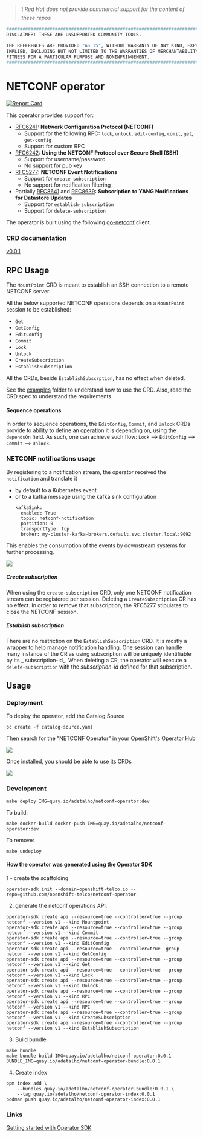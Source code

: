 > :heavy_exclamation_mark: *Red Hat does not provide commercial support for the content of these repos*

```bash
#############################################################################
DISCLAIMER: THESE ARE UNSUPPORTED COMMUNITY TOOLS.

THE REFERENCES ARE PROVIDED "AS IS", WITHOUT WARRANTY OF ANY KIND, EXPRESS OR
IMPLIED, INCLUDING BUT NOT LIMITED TO THE WARRANTIES OF MERCHANTABILITY,
FITNESS FOR A PARTICULAR PURPOSE AND NONINFRINGEMENT.
#############################################################################
```

# NETCONF operator

[![Report Card](https://goreportcard.com/badge/github.com/openshift-telco/netconf-operator)](https://goreportcard.com/report/github.com/openshift-telco/netconf-operator)

This operator provides support for:

- [RFC6241](http://tools.ietf.org/html/rfc6241): **Network Configuration Protocol (NETCONF)**
    - Support for the following RPC: `lock`, `unlock`, `edit-config`, `comit`, `get`, `get-config`
    - Support for custom RPC
- [RFC6242](http://tools.ietf.org/html/rfc6242): **Using the NETCONF Protocol over Secure Shell (SSH)**
    - Support for username/password
    - No support for pub key
- [RFC5277](https://datatracker.ietf.org/doc/html/rfc5277): **NETCONF Event Notifications**
    - Support for `create-subscription`
    - No support for notification filtering
- Partially [RFC8641](https://datatracker.ietf.org/doc/html/rfc8641)
  and [RFC8639](https://datatracker.ietf.org/doc/html/rfc8639): **Subscription to YANG Notifications for Datastore
  Updates**
    - Support for `establish-subscription`
    - Support for `delete-subscription`

The operator is built using the following [go-netconf](https://github.com/openshift-telco/go-netconf-client) client.

### CRD documentation

[v0.0.1](https://doc.crds.dev/github.com/openshift-telco/netconf-operator@v.0.0.1)

## RPC Usage

The `MountPoint` CRD is meant to establish an SSH connection to a remote NETCONF server.

All the below supported NETCONF operations depends on a `MountPoint` session to be established:

- `Get`
- `GetConfig`
- `EditConfig`
- `Commit`
- `Lock`
- `Unlock`
- `CreateSubscription`
- `EstablishSubscription`

All the CRDs, beside `EstablishSubscrption`, has no effect when deleted.

See the [examples](https://github.com/openshift-telco/netconf-operator/tree/main/examples) folder to understand how to
use the CRD. Also, read the CRD spec to understand the requirements.

#### Sequence operations

In order to sequence operations, the `EditConfig`, `Commit`, and `Unlock` CRDs provide to ability to define an operation
it is depending on, using the `dependsOn` field. As such, one can achieve such flow: `Lock` --> `EditConfig`
--> `Commit` --> `Unlock`.

### NETCONF notifications usage

By registering to a notification stream, the operator received the `notification` and translate it

- by default to a Kubernetes event
- or to a kafka message using the kafka sink configuration
   ~~~
   kafkaSink:
     enabled: True
     topic: netconf-notification
     partition: 0
     transportType: tcp
     broker: my-cluster-kafka-brokers.default.svc.cluster.local:9092
    ~~~

This enables the consumption of the events by downstream systems for further processing.

![](https://raw.githubusercontent.com/openshift-telco/netconf-operator/main/docs/netconf-notification-example.png)

##### Create subscription

When using the `create-subscription` CRD, only one NETCONF notification stream can be registered per session. Deleting
a `CreateSubscription` CR has no effect. In order to remove that subscription, the RFC5277 stipulates to close the
NETCONF session.

##### Establish subscription

There are no restriction on the `EstablishSubscription` CRD. It is mostly a wrapper to help manage notification
handling. One session can handle many instance of the CR as using subscription will be uniquely identifiable by its _
subscription-id_. When deleting a CR, the operator will execute a `delete-subscription` with the _subscription-id_
defined for that subscription.

## Usage

### Deployment
To deploy the operator, add the Catalog Source

~~~
oc create -f catalog-source.yaml
~~~

Then search for the "NETCONF Operator" in your OpenShift's Operator Hub

![](https://raw.githubusercontent.com/openshift-telco/netconf-operator/main/docs/operator-hub.png)

Once installed, you should be able to use its CRDs

![](https://raw.githubusercontent.com/openshift-telco/netconf-operator/main/docs/netconf-operator.png)

### Development

~~~
make deploy IMG=quay.io/adetalho/netconf-operator:dev
~~~

To build:

~~~
make docker-build docker-push IMG=quay.io/adetalho/netconf-operator:dev
~~~

To remove:

~~~
make undeploy
~~~

#### How the operator was generated using the Operator SDK

1 - create the scaffolding

~~~
operator-sdk init --domain=openshift-telco.io --repo=github.com/openshift-telco/netconf-operator
~~~

2. generate the netconf operations API.

~~~
operator-sdk create api --resource=true --controller=true --group netconf --version v1 --kind Mountpoint
operator-sdk create api --resource=true --controller=true --group netconf --version v1 --kind Commit
operator-sdk create api --resource=true --controller=true --group netconf --version v1 --kind EditConfig
operator-sdk create api --resource=true --controller=true -group netconf --version v1 --kind GetConfig
operator-sdk create api --resource=true --controller=true --group netconf --version v1 --kind Get
operator-sdk create api --resource=true --controller=true --group netconf --version v1 --kind Lock
operator-sdk create api --resource=true --controller=true --group netconf --version v1 --kind Unlock
operator-sdk create api --resource=true --controller=true --group netconf --version v1 --kind RPC
operator-sdk create api --resource=true --controller=true --group netconf --version v1 --kind RPC
operator-sdk create api --resource=true --controller=true --group netconf --version v1 --kind CreateSubscription
operator-sdk create api --resource=true --controller=true --group netconf --version v1 --kind EstablishSubscription
~~~

3. Build bundle

~~~
make bundle
make bundle-build IMG=quay.io/adetalho/netconf-operator:0.0.1 BUNDLE_IMG=quay.io/adetalho/netconf-operator-bundle:0.0.1
~~~

4. Create index

~~~
opm index add \
    --bundles quay.io/adetalho/netconf-operator-bundle:0.0.1 \
    --tag quay.io/adetalho/netconf-operator-index:0.0.1
podman push quay.io/adetalho/netconf-operator-index:0.0.1
~~~

### Links

[Getting started with Operator SDK](https://docs.openshift.com/container-platform/4.8/operators/operator_sdk/golang/osdk-golang-quickstart.html)
